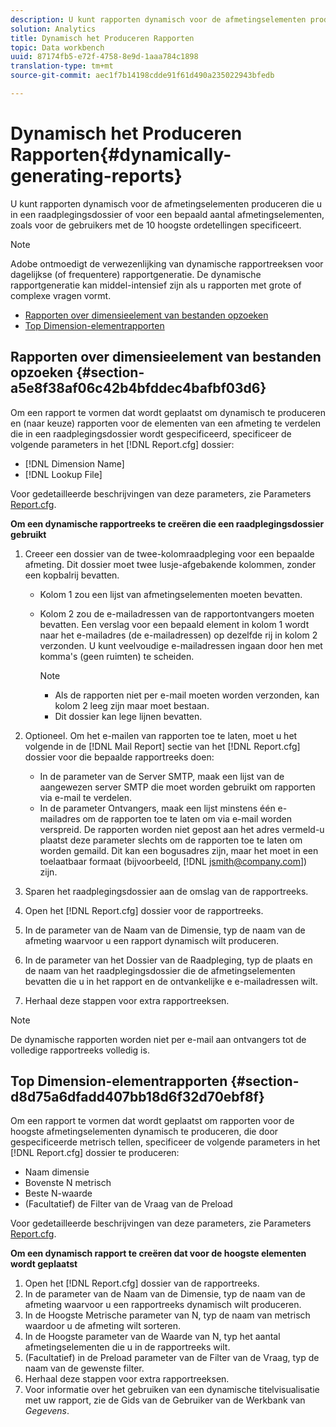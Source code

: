 ```yaml
---
description: U kunt rapporten dynamisch voor de afmetingselementen produceren die u in een raadplegingsdossier of voor een bepaald aantal afmetingselementen, zoals voor de gebruikers met de 10 hoogste ordetellingen specificeert.
solution: Analytics
title: Dynamisch het Produceren Rapporten
topic: Data workbench
uuid: 87174fb5-e72f-4758-8e9d-1aaa784c1898
translation-type: tm+mt
source-git-commit: aec1f7b14198cdde91f61d490a235022943bfedb

---
```



# Dynamisch het Produceren Rapporten{#dynamically-generating-reports}

U kunt rapporten dynamisch voor de afmetingselementen produceren die u in een raadplegingsdossier of voor een bepaald aantal afmetingselementen, zoals voor de gebruikers met de 10 hoogste ordetellingen specificeert.

>[!NOTE]
>
>Adobe ontmoedigt de verwezenlijking van dynamische rapportreeksen voor dagelijkse (of frequentere) rapportgeneratie. De dynamische rapportgeneratie kan middel-intensief zijn als u rapporten met grote of complexe vragen vormt.

* [Rapporten over dimensieelement van bestanden opzoeken](../../../../../home/c-rpt-oview/c-work-rpt-sets/t-create-rpt-set/t-config-rpt-set/c-dyn-gen-rpts.md#section-a5e8f38af06c42b4bfddec4bafbf03d6)
* [Top Dimension-elementrapporten](../../../../../home/c-rpt-oview/c-work-rpt-sets/t-create-rpt-set/t-config-rpt-set/c-dyn-gen-rpts.md#section-d8d75a6dfadd407bb18d6f32d70ebf8f)

## Rapporten over dimensieelement van bestanden opzoeken {#section-a5e8f38af06c42b4bfddec4bafbf03d6}

Om een rapport te vormen dat wordt geplaatst om dynamisch te produceren en (naar keuze) rapporten voor de elementen van een afmeting te verdelen die in een raadplegingsdossier wordt gespecificeerd, specificeer de volgende parameters in het [!DNL Report.cfg] dossier:

* [!DNL Dimension Name]
* [!DNL Lookup File]

Voor gedetailleerde beschrijvingen van deze parameters, zie Parameters [Report.cfg](../../../../../home/c-rpt-oview/c-rpt-param-ref/c-rpt-param.md#concept-838e59d72d3f4cb29ee15f5c7eb0ceff).

**Om een dynamische rapportreeks te creëren die een raadplegingsdossier gebruikt**

1. Creeer een dossier van de twee-kolomraadpleging voor een bepaalde afmeting. Dit dossier moet twee lusje-afgebakende kolommen, zonder een kopbalrij bevatten.

   * Kolom 1 zou een lijst van afmetingselementen moeten bevatten.
   * Kolom 2 zou de e-mailadressen van de rapportontvangers moeten bevatten. Een verslag voor een bepaald element in kolom 1 wordt naar het e-mailadres (de e-mailadressen) op dezelfde rij in kolom 2 verzonden. U kunt veelvoudige e-mailadressen ingaan door hen met komma&#39;s (geen ruimten) te scheiden.

      >[!NOTE]
      >
      >
      >    
      >    
      >    * Als de rapporten niet per e-mail moeten worden verzonden, kan kolom 2 leeg zijn maar moet bestaan.
      >    * Dit dossier kan lege lijnen bevatten.




1. Optioneel. Om het e-mailen van rapporten toe te laten, moet u het volgende in de [!DNL Mail Report] sectie van het [!DNL Report.cfg] dossier voor die bepaalde rapportreeks doen:

   * In de parameter van de Server SMTP, maak een lijst van de aangewezen server SMTP die moet worden gebruikt om rapporten via e-mail te verdelen.
   * In de parameter Ontvangers, maak een lijst minstens één e-mailadres om de rapporten toe te laten om via e-mail worden verspreid. De rapporten worden niet gepost aan het adres vermeld-u plaatst deze parameter slechts om de rapporten toe te laten om worden gemaild. Dit kan een bogusadres zijn, maar het moet in een toelaatbaar formaat (bijvoorbeeld, [!DNL jsmith@company.com]) zijn.

1. Sparen het raadplegingsdossier aan de omslag van de rapportreeks.
1. Open het [!DNL Report.cfg] dossier voor de rapportreeks.
1. In de parameter van de Naam van de Dimensie, typ de naam van de afmeting waarvoor u een rapport dynamisch wilt produceren.
1. In de parameter van het Dossier van de Raadpleging, typ de plaats en de naam van het raadplegingsdossier die de afmetingselementen bevatten die u in het rapport en de ontvankelijke e e-mailadressen wilt.
1. Herhaal deze stappen voor extra rapportreeksen.

>[!NOTE]
>
>De dynamische rapporten worden niet per e-mail aan ontvangers tot de volledige rapportreeks volledig is.

## Top Dimension-elementrapporten {#section-d8d75a6dfadd407bb18d6f32d70ebf8f}

Om een rapport te vormen dat wordt geplaatst om rapporten voor de hoogste afmetingselementen dynamisch te produceren, die door gespecificeerde metrisch tellen, specificeer de volgende parameters in het [!DNL Report.cfg] dossier te produceren:

* Naam dimensie
* Bovenste N metrisch
* Beste N-waarde
* (Facultatief) de Filter van de Vraag van de Preload

Voor gedetailleerde beschrijvingen van deze parameters, zie Parameters [Report.cfg](../../../../../home/c-rpt-oview/c-rpt-param-ref/c-rpt-param.md#concept-838e59d72d3f4cb29ee15f5c7eb0ceff).

**Om een dynamisch rapport te creëren dat voor de hoogste elementen wordt geplaatst**

1. Open het [!DNL Report.cfg] dossier van de rapportreeks.
1. In de parameter van de Naam van de Dimensie, typ de naam van de afmeting waarvoor u een rapportreeks dynamisch wilt produceren.
1. In de Hoogste Metrische parameter van N, typ de naam van metrisch waardoor u de afmeting wilt sorteren.
1. In de Hoogste parameter van de Waarde van N, typ het aantal afmetingselementen die u in de rapportreeks wilt.
1. (Facultatief) in de Preload parameter van de Filter van de Vraag, typ de naam van de gewenste filter.
1. Herhaal deze stappen voor extra rapportreeksen.
1. Voor informatie over het gebruiken van een dynamische titelvisualisatie met uw rapport, zie de Gids van de Gebruiker van de Werkbank van *Gegevens*.

